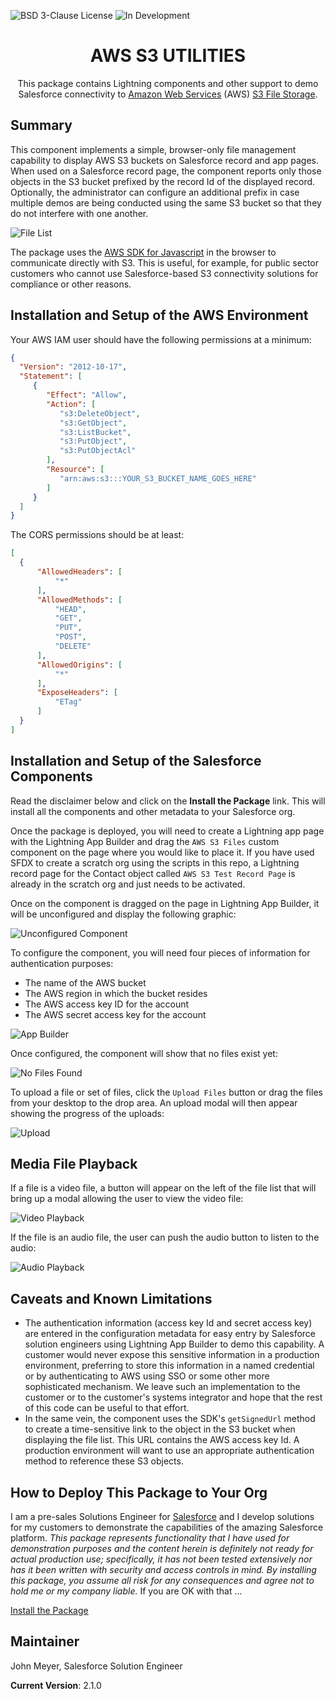 ![BSD 3-Clause License](https://img.shields.io/badge/license-BSD%203--Clause-success) ![In Development](https://img.shields.io/badge/status-Released-success)

<h1 align="center">AWS S3 UTILITIES</h1>
<p align="center">
This package contains Lightning components and other support to demo Salesforce connectivity to <a href="https://aws.amazon.com">Amazon Web Services</a> (AWS) <a href="https://aws.amazon.com/aws/s3">S3 File Storage</a>.
</p>

## Summary

This component implements a simple, browser-only file management capability to display AWS S3 buckets on Salesforce record and app pages. When used on a Salesforce record page, the component reports only those objects in the S3 bucket prefixed by the record Id of the displayed record. Optionally, the administrator can configure an additional prefix in case multiple demos are being conducted using the same S3 bucket so that they do not interfere with one another.

![File List](images/File_List.png)

The package uses the [AWS SDK for Javascript](https://docs.aws.amazon.com/sdk-for-javascript/v2/developer-guide/welcome.html) in the browser to communicate directly with S3. This is useful, for example, for public sector customers who cannot use Salesforce-based S3 connectivity solutions for compliance or other reasons.

## Installation and Setup of the AWS Environment

Your AWS IAM user should have the following permissions at a minimum:

```json
{
  "Version": "2012-10-17",
  "Statement": [
     {
        "Effect": "Allow",
        "Action": [
           "s3:DeleteObject",
           "s3:GetObject",
           "s3:ListBucket",
           "s3:PutObject",
           "s3:PutObjectAcl"
        ],
        "Resource": [           
           "arn:aws:s3:::YOUR_S3_BUCKET_NAME_GOES_HERE"
        ]
     }
  ]
}
```

The CORS permissions should be at least:

```json
[
  {
      "AllowedHeaders": [
          "*"
      ],
      "AllowedMethods": [
          "HEAD",
          "GET",
          "PUT",
          "POST",
          "DELETE"
      ],
      "AllowedOrigins": [
          "*"
      ],
      "ExposeHeaders": [
          "ETag"
      ]
  }
]
```

## Installation and Setup of the Salesforce Components

Read the disclaimer below and click on the **Install the Package** link. This will install all the components and other metadata to your Salesforce org.

Once the package is deployed, you will need to create a Lightning app page with the Lightning App Builder and drag the `AWS S3 Files` custom component on the page where you would like to place it. If you have used SFDX to create a scratch org using the scripts in this repo, a Lightning record page for the Contact object called `AWS S3 Test Record Page` is already in the scratch org and just needs to be activated.

Once on the component is dragged on the page in Lightning App Builder, it will be unconfigured and display the following graphic:

![Unconfigured Component](images/Unconfigured_Component.png)

To configure the component, you will need four pieces of information for authentication purposes:

- The name of the AWS bucket
- The AWS region in which the bucket resides
- The AWS access key ID for the account
- The AWS secret access key for the account

![App Builder](images/App_Builder.png)

Once configured, the component will show that no files exist yet:

![No Files Found](images/No_Files_Found.png)

To upload a file or set of files, click the `Upload Files` button or drag the files from your desktop to the drop area. An upload modal will then appear showing the progress of the uploads:

![Upload](images/Upload.png)

## Media File Playback

If a file is a video file, a button will appear on the left of the file list that will bring up a modal allowing the user to view the video file:

![Video Playback](images/Video_Playback.png)

If the file is an audio file, the user can push the audio button to listen to the audio:

![Audio Playback](images/Audio_Playback.png)

## Caveats and Known Limitations

- The authentication information (access key Id and secret access key) are entered in the configuration metadata for easy entry by Salesforce solution engineers using Lightning App Builder to demo this capability. A customer would never expose this sensitive information in a production environment, preferring to store this information in a named credential or by authenticating to AWS using SSO or some other more sophisticated mechanism. We leave such an implementation to the customer or to the customer's systems integrator and hope that the rest of this code can be useful to that effort.
- In the same vein, the component uses the SDK's `getSignedUrl` method to create a time-sensitive link to the object in the S3 bucket when displaying the file list. This URL contains the AWS access key Id. A production environment will want to use an appropriate authentication method to reference these S3 objects.

## How to Deploy This Package to Your Org

I am a pre-sales Solutions Engineer for [Salesforce](https://www.salesforce.com) and I develop solutions for my customers to demonstrate the capabilities of the amazing Salesforce platform. _This package represents functionality that I have used for demonstration purposes and the content herein is definitely not ready for actual production use; specifically, it has not been tested extensively nor has it been written with security and access controls in mind. By installing this package, you assume all risk for any consequences and agree not to hold me or my company liable._ If you are OK with that ...

[Install the Package](https://login.salesforce.com/packaging/installPackage.apexp?p0=04t2E000003smpWQAQ)

## Maintainer

John Meyer, Salesforce Solution Engineer

**Current Version**: 2.1.0